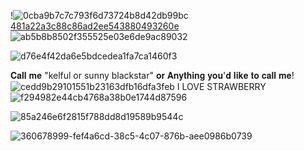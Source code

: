 
!![0cba9b7c7c793f6d73724b8d42db99bc](https://github.com/user-attachments/assets/b518c4ef-8ea9-49ba-8a3e-1077ece5c1ee)
[481a22a3c88c86ad2ee543880493260e](https://github.com/user-attachments/assets/637c570e-b39d-4a67-a32b-0cd7d66e9b59)
![ab5b8b8502f355525e03e6de9ac89032](https://github.com/user-attachments/assets/367ea618-8045-49d4-a222-a7996af412a7)

![d76e4f42da6e5bdcedea1fa7ca1460f3](https://github.com/user-attachments/assets/a42229a8-d67d-481d-89a2-3f7e5ca4f655)


𝐂𝐚𝐥𝐥 𝐦𝐞 "kelful or sunny blackstar" 𝐨𝐫 𝐀𝐧𝐲𝐭𝐡𝐢𝐧𝐠 𝐲𝐨𝐮'𝐝 𝐥𝐢𝐤𝐞 𝐭𝐨 𝐜𝐚𝐥𝐥 𝐦𝐞!
![cedd9b29101551b23163dfb16dfa3feb](https://github.com/user-attachments/assets/4e8fab11-4b48-4169-ad68-634fa6899e86)
I LOVE STRAWBERRY
![f294982e44cb4768a38b0e1744d87596](https://github.com/user-attachments/assets/8b5480d4-53cf-4297-99bc-325f4676a658)

![85a246e6f2815f788dd8d19589b9544c](https://github.com/user-attachments/assets/81f6f4cd-c21d-40c5-9cd2-4f4a510c550a)


![360678999-fef4a6cd-38c5-4c07-876b-aee0986b0739](https://github.com/user-attachments/assets/e727d572-5b74-4661-956e-b76de7810af6)

